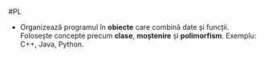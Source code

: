 #PL 
- Organizează programul în **obiecte** care combină date și funcții. Folosește concepte precum **clase**, **moștenire** și **polimorfism**. Exemplu: C++, Java, Python.
